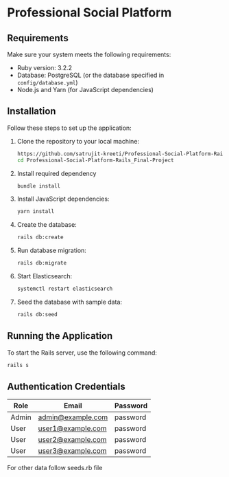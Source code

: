 # Professional Social Platform

## Requirements

Make sure your system meets the following requirements:

- Ruby version: 3.2.2
- Database: PostgreSQL (or the database specified in `config/database.yml`)
- Node.js and Yarn (for JavaScript dependencies)

## Installation

Follow these steps to set up the application:

1. Clone the repository to your local machine:

   ```bash
   https://github.com/satrujit-kreeti/Professional-Social-Platform-Rails_Final-Project.git
   cd Professional-Social-Platform-Rails_Final-Project
   ```

2. Install required dependency

   ```bash
   bundle install
   ```

3. Install JavaScript dependencies:

   ```bash
   yarn install
   ```

4. Create the database:

   ```bash
   rails db:create
   ```

5. Run database migration:

   ```bash
   rails db:migrate
   ```

6. Start Elasticsearch:

   ```bash
   systemctl restart elasticsearch
   ```

7. Seed the database with sample data:

   ```bash
   rails db:seed
   ```

## Running the Application

To start the Rails server, use the following command:

```bash
rails s
```

## Authentication Credentials

| Role  | Email             | Password |
| ----- | ----------------- | -------- |
| Admin | admin@example.com | password |
| User  | user1@example.com | password |
| User  | user2@example.com | password |
| User  | user3@example.com | password |

For other data follow seeds.rb file
